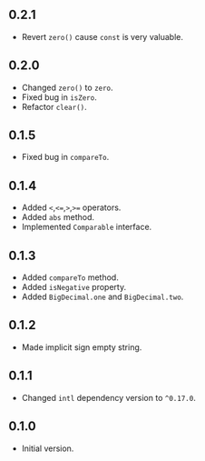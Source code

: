 ## 0.2.1
- Revert `zero()` cause `const` is very valuable.
## 0.2.0
- Changed `zero()` to `zero`.
- Fixed bug in `isZero`.
- Refactor `clear()`.
## 0.1.5
- Fixed bug in `compareTo`.
## 0.1.4
- Added `<`,`<=`,`>`,`>=` operators.
- Added `abs` method.
- Implemented `Comparable` interface.
## 0.1.3
- Added `compareTo` method.
- Added `isNegative` property.
- Added `BigDecimal.one` and `BigDecimal.two`.
## 0.1.2
- Made implicit sign empty string.
## 0.1.1
- Changed `intl` dependency version to `^0.17.0`.
## 0.1.0
- Initial version.
